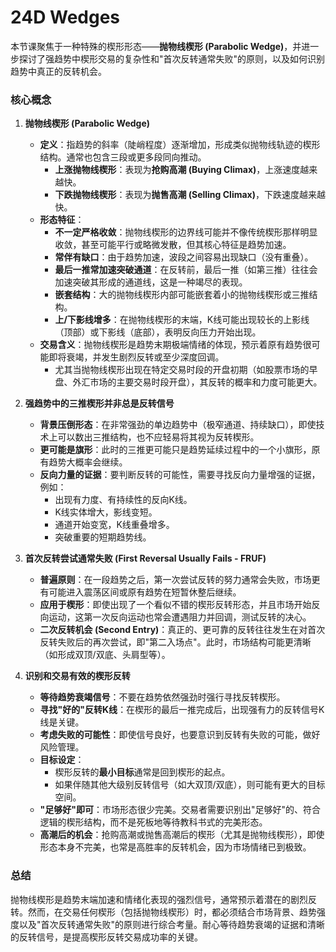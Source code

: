 # 24D Wedges

本节课聚焦于一种特殊的楔形形态——**抛物线楔形 (Parabolic Wedge)**，并进一步探讨了强趋势中楔形交易的复杂性和"首次反转通常失败"的原则，以及如何识别趋势中真正的反转机会。

### 核心概念

1.  **抛物线楔形 (Parabolic Wedge)**
    *   **定义**：指趋势的斜率（陡峭程度）逐渐增加，形成类似抛物线轨迹的楔形结构。通常也包含三段或更多段同向推动。
        *   **上涨抛物线楔形**：表现为**抢购高潮 (Buying Climax)**，上涨速度越来越快。
        *   **下跌抛物线楔形**：表现为**抛售高潮 (Selling Climax)**，下跌速度越来越快。
    *   **形态特征**：
        *   **不一定严格收敛**：抛物线楔形的边界线可能并不像传统楔形那样明显收敛，甚至可能平行或略微发散，但其核心特征是趋势加速。
        *   **常伴有缺口**：由于趋势加速，波段之间容易出现缺口（没有重叠）。
        *   **最后一推常加速突破通道**：在反转前，最后一推（如第三推）往往会加速突破其形成的通道线，这是一种竭尽的表现。
        *   **嵌套结构**：大的抛物线楔形内部可能嵌套着小的抛物线楔形或三推结构。
        *   **上/下影线增多**：在抛物线楔形的末端，K线可能出现较长的上影线（顶部）或下影线（底部），表明反向压力开始出现。
    *   **交易含义**：抛物线楔形是趋势末期极端情绪的体现，预示着原有趋势很可能即将衰竭，并发生剧烈反转或至少深度回调。
        *   尤其当抛物线楔形出现在特定交易时段的开盘初期（如股票市场的早盘、外汇市场的主要交易时段开盘），其反转的概率和力度可能更大。

2.  **强趋势中的三推楔形并非总是反转信号**
    *   **背景压倒形态**：在非常强劲的单边趋势中（极窄通道、持续缺口），即使技术上可以数出三推结构，也不应轻易将其视为反转楔形。
    *   **更可能是旗形**：此时的三推更可能只是趋势延续过程中的一个小旗形，原有趋势大概率会继续。
    *   **反向力量的证据**：要判断反转的可能性，需要寻找反向力量增强的证据，例如：
        *   出现有力度、有持续性的反向K线。
        *   K线实体增大，影线变短。
        *   通道开始变宽，K线重叠增多。
        *   突破重要的短期趋势线。

3.  **首次反转尝试通常失败 (First Reversal Usually Fails - FRUF)**
    *   **普遍原则**：在一段趋势之后，第一次尝试反转的努力通常会失败，市场更有可能进入震荡区间或原有趋势在短暂休整后继续。
    *   **应用于楔形**：即使出现了一个看似不错的楔形反转形态，并且市场开始反向运动，这第一次反向运动也常会遭遇阻力并回调，测试反转的决心。
    *   **二次反转机会 (Second Entry)**：真正的、更可靠的反转往往发生在对首次反转失败后的再次尝试，即"第二入场点"。此时，市场结构可能更清晰（如形成双顶/双底、头肩型等）。

4.  **识别和交易有效的楔形反转**
    *   **等待趋势衰竭信号**：不要在趋势依然强劲时强行寻找反转楔形。
    *   **寻找"好的"反转K线**：在楔形的最后一推完成后，出现强有力的反转信号K线是关键。
    *   **考虑失败的可能性**：即使信号良好，也要意识到反转有失败的可能，做好风险管理。
    *   **目标设定**：
        *   楔形反转的**最小目标**通常是回到楔形的起点。
        *   如果伴随其他大级别反转信号（如大双顶/双底），则可能有更大的目标空间。
    *   **"足够好"即可**：市场形态很少完美。交易者需要识别出"足够好"的、符合逻辑的楔形结构，而不是死板地等待教科书式的完美形态。
    *   **高潮后的机会**：抢购高潮或抛售高潮后的楔形（尤其是抛物线楔形），即使形态本身不完美，也常是高胜率的反转机会，因为市场情绪已到极致。

### 总结

抛物线楔形是趋势末端加速和情绪化表现的强烈信号，通常预示着潜在的剧烈反转。然而，在交易任何楔形（包括抛物线楔形）时，都必须结合市场背景、趋势强度以及"首次反转通常失败"的原则进行综合考量。耐心等待趋势衰竭的证据和清晰的反转信号，是提高楔形反转交易成功率的关键。 